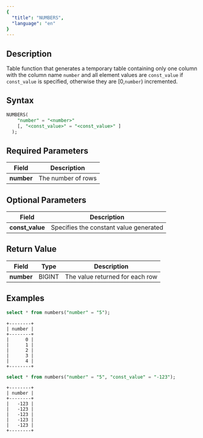 ```yaml
---
{
  "title": "NUMBERS",
  "language": "en"
}
---
```


<!--
Licensed to the Apache Software Foundation (ASF) under one
or more contributor license agreements.  See the NOTICE file
distributed with this work for additional information
regarding copyright ownership.  The ASF licenses this file
to you under the Apache License, Version 2.0 (the
"License"); you may not use this file except in compliance
with the License.  You may obtain a copy of the License at

  http://www.apache.org/licenses/LICENSE-2.0

Unless required by applicable law or agreed to in writing,
software distributed under the License is distributed on an
"AS IS" BASIS, WITHOUT WARRANTIES OR CONDITIONS OF ANY
KIND, either express or implied.  See the License for the
specific language governing permissions and limitations
under the License.
-->


## Description

Table function that generates a temporary table containing only one column with the column name `number` and all element values are `const_value` if `const_value` is specified, otherwise they are [0,`number`) incremented.

## Syntax
```sql
NUMBERS(
    "number" = "<number>"
    [, "<const_value>" = "<const_value>" ]
  );
```

## Required Parameters

| Field         | Description               |
|---------------|---------------------------|
| **number**    | The number of rows        |

## Optional Parameters

| Field             | Description                              |
|-------------------|------------------------------------------|
| **const_value**   | Specifies the constant value generated   |



## Return Value
| Field      | Type    | Description                     |
|----------------|---------|---------------------------------|
| **number**     | BIGINT  | The value returned for each row |


## Examples
```sql
select * from numbers("number" = "5");
```
```text
+--------+
| number |
+--------+
|      0 |
|      1 |
|      2 |
|      3 |
|      4 |
+--------+
```

```sql
select * from numbers("number" = "5", "const_value" = "-123");
```
```text
+--------+
| number |
+--------+
|   -123 |
|   -123 |
|   -123 |
|   -123 |
|   -123 |
+--------+
```
